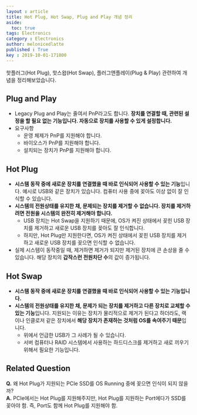 ```yaml
---
layout : article
title: Hot Plug, Hot Swap, Plug and Play 개념 정리
aside:
  toc: true
tags: Electronics
category : Electronics
author: melonicedlatte
published : True
key : 2019-10-01-171800
---
```


핫플러그(Hot Plug), 핫스왑(Hot Swap), 플러그앤플레이(Plug & Play) 관련하여 개념을 정리해보았습니다. 

## Plug and Play
- Legacy Plug and Play는 줄여서 PnP라고도 합니다. **장치를 연결할 때, 관련된 설정을 할 필요 없는 기능입니다. 자동으로 장치를 사용할 수 있게 설정합니다.**
- 요구사항
	- 운영 체제가 PnP를 지원해야 합니다.
	- 바이오스가 PnP를 지원해야 합니다.
	- 설치되는 장치가 PnP를 지원해야 합니다. 

## Hot Plug 
- **시스템 동작 중에 새로운 장치를 연결했을 때 바로 인식되어 사용할 수 있는 기능**입니다. 예시로 USB와 같은 장치가 있습니다. 컴퓨터 사용 중에 꽂아도 이상 없이 잘 인식할 수 있습니다. 
- **시스템의 전원상태를 유지한 채, 문제되는 장치를 제거할 수 없습니다. 장치를 제거하려면 전원을 시스템의 완전히 제거해야 합니다.**
	- USB 장치는 Hot Swap을 지원하기 때문에, OS가 켜진 상태에서 꽂힌 USB 장치를 제거하고 새로운 USB 장치를 꽂아도 잘 인식합니다. 
	- 하지만, Hot Plug만 지원한다면, OS가 켜진 상태에서 꽂힌 USB 장치를 제거하고 새로운 USB 장치를 꽂으면 인식할 수 없습니다. 
- 실제 시스템이 동작중일 때, 제거하면 제거가 되지만 제거된 장치에 큰 손상을 줄 수 있습니다. 해당 장치의 **갑작스런 전원차단 수**의 값이 증가됩니다. 

## Hot Swap
- **시스템 동작 중에 새로운 장치를 연결했을 때 바로 인식되어 사용할 수 있는 기능입니다.**
- **시스템의 전원상태를 유지한 채, 문제가 되는 장치를 제거하고 다른 장치로 교체할 수 있는 기능**입니다. 지원되는 이유는 장치가 물리적으로 제거가 된다고 하더라도, 랙이나 인클로저 같은 장치에서 **해당 장치가 존재하는 것처럼 OS를 속여주기 때문**입니다. 
	- 위에서 언급한 USB가 그 사례가 될 수 있습니다. 
	- 서버 컴퓨터나 RAID 시스템에서 사용하는 하드디스크를 제거하고 새로 끼우기 위해서 필요한 기능입니다.

## Related Question
**Q.** 왜 Hot Plug가 지원되는 PCIe SSD를 OS Running 중에 꽂으면 인식이 되지 않을까?  
**A.** PCIe에서는 Hot Plug를 지원해주지만, Hot Plug를 지원하는 Port에다가 SSD를 꽂아야 함. 즉, Port도 함께 Hot Plug를 지원해야 함. 
